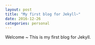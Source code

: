 ```yaml
---
layout: post
title: "My first blog for Jekyll~"
date: 2016-12-26
categories: personal
---
```


Welcome ~
This is my first blog for Jekyll.
